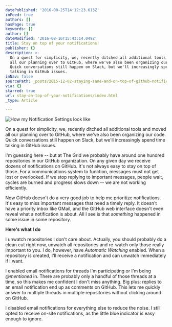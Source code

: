 ```yaml
---
datePublished: '2016-08-25T14:12:23.613Z'
inFeed: true
authors: []
hasPage: true
keywords: []
author: []
dateModified: '2016-08-16T15:43:14.049Z'
title: Stay on top of your notifications!
publisher: {}
description: >-
  On a quest for simplicity, we, recently ditched all additional tools and moved
  all our planning over to GitHub, where we've also been organizing our code.
  Quick conversations still happen on Slack, but we'll increasingly spend time
  talking in GitHub issues.
inNav: false
sourcePath: _posts/2015-12-02-staying-sane-and-on-top-of-github-notifications.md
via: {}
starred: true
url: stay-on-top-of-your-notifications/index.html
_type: Article

---
```

![How my Notification Settings look like](https://s3-us-west-2.amazonaws.com/the-grid-img/p/9ba99eacaa3ea6a1f2893f9dd9a901d445894afc.png)

On a quest for simplicity, we, recently ditched all additional tools and moved all our planning over to GitHub, where we've also been organizing our code. Quick conversations still happen on Slack, but we'll increasingly spend time talking in GitHub issues.

I'm guessing here -- but at The Grid we probably have around one hundred repositories in our GitHub organization. On any given day we receive dozens of notifications on GitHub. It's not always easy to stay on top of those. For a communications system to function, messages must not get lost or overlooked. If we stop replying to important messages, people wait, cycles are burned and progress slows down -- we are not working efficiently.

Now GitHub doesn't do a very good job to help me prioritize notifications. It's easy to miss important messages that need a timely reply. It doesn't have a priority inbox like GMail, and the GitHub web interface doesn't even reveal what a notification is about. All I see is that _something_ happened in some issue in some repository.

**Here's what I do**

I unwatch repositories I don't care about. Actually, you should probably do a clean cut right now, unwatch all repositories and re-watch only those really important to you. I do, however, have _Automatic Watching_ enabled. When a repository is created, I'll receive a notification and can unwatch immediately if I want.

I enabled email notifications for threads I'm participating or I'm being _@mentioned_ in. There are probably only a handful of those threads at a time, so this makes me confident I don't miss anything. Big plus: replies to an email notification end up as comments on GitHub. This lets me quickly answer to multiple threads in multiple repositories without clicking around on GitHub.

I disabled email notifications for everything else to reduce the noise. I still opted to receive on-site notifications, as the little blue indicator is easy enough to ignore.